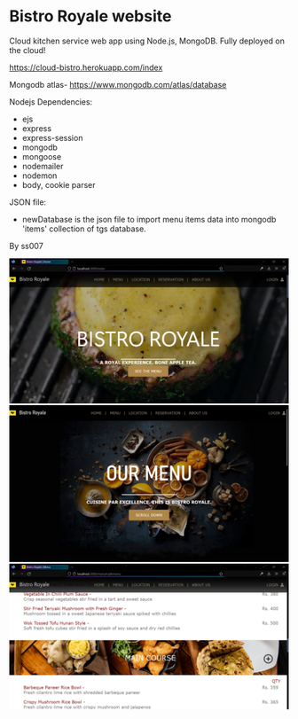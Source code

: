 # Bistro Royale website

Cloud kitchen service web app using Node.js, MongoDB. Fully deployed on the cloud!

https://cloud-bistro.herokuapp.com/index

Mongodb atlas- https://www.mongodb.com/atlas/database

Nodejs Dependencies:
* ejs
* express
* express-session
* mongodb
* mongoose
* nodemailer
* nodemon
* body, cookie parser


JSON file: 
* newDatabase is the json file to import menu items data into mongodb 'items' collection of tgs database.


By ss007

![screenshot](screenshots/Screenshot-1.png)
![screenshot](screenshots/Screenshot-12.png)
![screenshot](screenshots/Screenshot-5.png)
